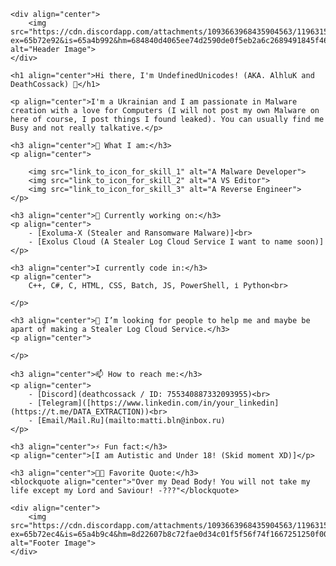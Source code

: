 <!DOCTYPE html>
<html lang="en">

<head>
    <meta charset="UTF-8">
    <meta name="viewport" content="width=device-width, initial-scale=1.0">

</head>

<body>

    <div align="center">
        <img src="https://cdn.discordapp.com/attachments/1093663968435904563/1196315438133547079/visky.png?ex=65b72e92&is=65a4b992&hm=684840d4065ee74d2590de0f5eb2a6c2689491845f464dfa02852fdc202faa83&" alt="Header Image">
    </div>

    <h1 align="center">Hi there, I'm UndefinedUnicodes! (AKA. AlhluK and DeathCossack) 👋</h1>

    <p align="center">I'm a Ukrainian and I am passionate in Malware creation with a love for Computers (I will not post my own Malware on here of course, I post things I found leaked). You can usually find me Busy and not really talkative.</p>

    <h3 align="center">🚀 What I am:</h3>
    <p align="center">
        
        <img src="link_to_icon_for_skill_1" alt="A Malware Developer">
        <img src="link_to_icon_for_skill_2" alt="A VS Editor">
        <img src="link_to_icon_for_skill_3" alt="A Reverse Engineer">
    </p>

    <h3 align="center">💼 Currently working on:</h3>
    <p align="center">
        - [Exoluma-X (Stealer and Ransomware Malware)]<br>
        - [Exolus Cloud (A Stealer Log Cloud Service I want to name soon)]
    </p>

    <h3 align="center">I currently code in:</h3>
    <p align="center">
        C++, C#, C, HTML, CSS, Batch, JS, PowerShell, і Python<br>
      
    </p>

    <h3 align="center">👯 I’m looking for people to help me and maybe be apart of making a Stealer Log Cloud Service.</h3>
    <p align="center">
     
    </p>

    <h3 align="center">📫 How to reach me:</h3>
    <p align="center">
        - [Discord](deathcossack / ID: 755340887332093955)<br>
        - [Telegram]([https://www.linkedin.com/in/your_linkedin](https://t.me/DATA_EXTRACTION))<br>
        - [Email/Mail.Ru](mailto:matti.bln@inbox.ru)
    </p>

    <h3 align="center">⚡ Fun fact:</h3>
    <p align="center">[I am Autistic and Under 18! (Skid moment XD)]</p>

    <h3 align="center">👨‍💻 Favorite Quote:</h3>
    <blockquote align="center">"Over my Dead Body! You will not take my life except my Lord and Saviour! -???"</blockquote>

    <div align="center">
        <img src="https://cdn.discordapp.com/attachments/1093663968435904563/1196315644170354689/109437899.png?ex=65b72ec4&is=65a4b9c4&hm=8d22607b8c72fae0d34c01f5f56f74f1667251250f009c97d0bd1f4f417906bf&" alt="Footer Image">
    </div>

</body>

</html>
